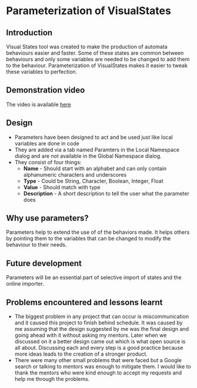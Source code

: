 # Parameterization of VisualStates
## Introduction
Visual States tool was created to make the production of automata behaviours easier and faster. 
Some of these states are common between behaviours and only some variables are needed to be changed to add them to the behaviour.
Parameterization of VisualStates makes it easier to tweak these variables to perfection. 

## Demonstration video
The video is available [here](https://www.youtube.com/watch?v=cRWVHkjcYvw)

## Design 
- Parameters have been designed to act and be used just like local variables are done in code
- They are added via a tab named Paramters in the Local Namespace dialog and are not available in the Global Namespace dialog. 
- They consist of four things:
	- **Name** - Should start with an alphabet and can only contain alphanumeric characters and underscores
	- **Type** - Could be String, Character, Boolean, Integer, Float
	- **Value** - Should match with type
	- **Description** - A short description to tell the user what the parameter does

## Why use parameters?
Parameters help to extend the use of of the behaviors made. It helps others by pointing them
to the variables that can be changed to modify the behaviour to their needs. 

## Future development 
Parameters will be an essential part of selective import of states and the online importer. 

## Problems encountered and lessons learnt
- The biggest problem in any project that can occur is miscommunication and it
  caused this project to finish behind schedule. It was caused by me assuming that the 
  design suggested by me was the final design and going ahead with it without asking 
  my mentors. Later when we discussed on it a better design came out which is what open 
  source is all about. Discussing each and every step is a good practice because more ideas leads
  to the creation of a stronger product.
- There were many other small problems that were faced but a Google search or talking to mentors
  was enough to mitigate them. I would like to thank the mentors who were kind enough to accept 
  my requests and help me through the problems.